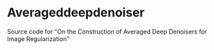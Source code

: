 # Averageddeepdenoiser
Source code for "On the Construction of Averaged Deep Denoisers for Image Regularization"
